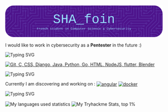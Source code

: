 ![Header](./github-header-image.png)

I would like to work in cybersecurity as a **Pentester** in the future :)

<p>
<img src="https://readme-typing-svg.demolab.com?font=Fira+Code&weight=600&size=30&pause=1000&color=613DC1&background=4E148C00&vCenter=true&repeat=false&random=false&width=1000&height=70&lines=Tech+I+worked+with" alt="Typing SVG" />
</p>

<p>
  <a href="https://skillicons.dev">
    <img src="https://skillicons.dev/icons?i=git,c,css,django,java,python,go,flutter,blender,html,nodejs" alt="Git, C, CSS, Django, Java, Python, Go, HTML, NodeJS, flutter, Blender"/>
  </a>
</p>

<p>
<img src="https://readme-typing-svg.demolab.com?font=Fira+Code&weight=600&size=30&pause=1000&color=613DC1&background=4E148C00&vCenter=true&repeat=false&random=false&width=1000&height=70&lines=What+I+am+working+on" alt="Typing SVG" />
</p>

<p> Currently I am discovering and working on : <a href='https://github.com/shivamkapasia0' target="_blank"><img align="center" alt='angular' src='https://img.shields.io/badge/Angular-100000?style=flat&logo=angular&logoColor=white&labelColor=DE002D&color=DE002D'/></a> <a href='https://github.com/shivamkapasia0' target="_blank"><img align="center" alt='docker' src='https://img.shields.io/badge/Docker-100000?style=flat&logo=docker&logoColor=white&labelColor=1D63ED&color=1D63ED'/></a>
</p>


<p>
<img src="https://readme-typing-svg.demolab.com?font=Fira+Code&weight=600&size=30&pause=1000&color=613DC1&background=4E148C00&vCenter=true&repeat=false&random=false&width=1000&height=70&lines=Stats" alt="Typing SVG" />
</p>

<p>
  
  <img height=200 align="center" src="https://github-readme-stats.vercel.app/api/top-langs/?username=dystopyy&langs_count=8&layout=compact&theme=react" alt="My languages used statistics"/>
  <img align="center" src="https://tryhackme-badges.s3.amazonaws.com/U2pyy.png" alt="My Tryhackme Stats, top 1%"> 
</p>


<!-- Text blinking generator : https://readme-typing-svg.demolab.com/demo/ -->
<!-- Icon generator : https://kapasia-dev-ed.my.site.com/Badges4Me/s/ -->
<!-- Header image : https://leviarista.github.io/github-profile-header-generator/ -->
